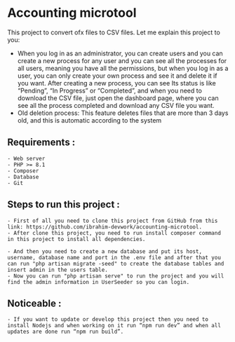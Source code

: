 # Accounting microtool
This project to convert ofx files to CSV files. Let me explain this project to you:
    
   - When you log in as an administrator, you can create users and you can create a new process for any user and you can see all the processes for all users, meaning you have all the permissions, but when you log in as a user, you can only create your own process and see it and delete it if you want. After creating a new process, you can see Its status is like “Pending”, “In Progress” or “Completed”, and when you need to download the CSV file, just open the dashboard page, where you can see all the process completed and download any CSV file you want.
   - Old deletion process: This feature deletes files that are more than 3 days old, and this is automatic according to the system

## Requirements : 

	- Web server
	- PHP >= 8.1
	- Composer
	- Database
	- Git

## Steps to run this project :
	- First of all you need to clone this project from GitHub from this link: https://github.com/ibrahim-devwork/accounting-microtool.
	- After clone this project, you need to run install composer command in this project to install all dependencies.

	- And then you need to create a new database and put its host, username, database name and port in the .env file and after that you can run "php artisan migrate -seed" to create the database tables and insert admin in the users table.	
	- Now you can run "php artisan serve" to run the project and you will find the admin information in UserSeeder so you can login.

## Noticeable :
	- If you want to update or develop this project then you need to install Nodejs and when working on it run “npm run dev” and when all updates are done run “npm run build”.
